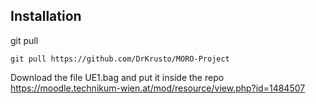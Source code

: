 ## Installation

git pull
```
git pull https://github.com/DrKrusto/MORO-Project
```

Download the file UE1.bag and put it inside the repo<br>
https://moodle.technikum-wien.at/mod/resource/view.php?id=1484507
